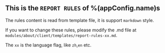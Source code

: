 ## This is the `REPORT RULES` of %(appConfig.name)s

The rules content is read from template file, it is support `markdown` style.

If you want to change these rules, please modify the .md file at `modules/about/client/templates/report-rules-xx.md`.

The `xx` is the language flag, like `zh`,`en` etc.